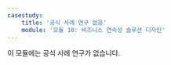 ```yaml
---
casestudy:
    title: '공식 사례 연구 없음'
    module: '모듈 10: 비즈니스 연속성 솔루션 디자인'
---
```

이 모듈에는 공식 사례 연구가 없습니다. 

